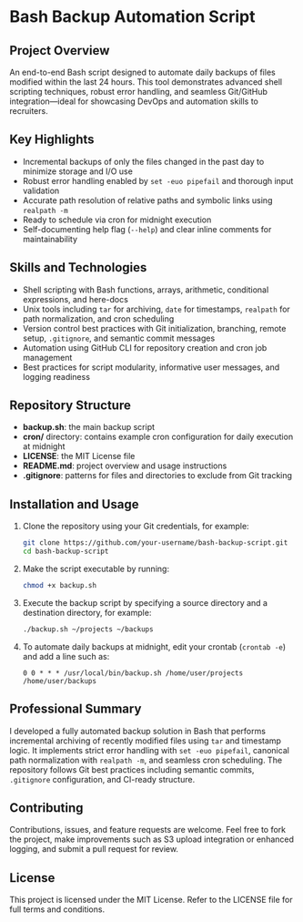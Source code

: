 # Bash Backup Automation Script

## Project Overview

An end-to-end Bash script designed to automate daily backups of files modified within the last 24 hours. This tool demonstrates advanced shell scripting techniques, robust error handling, and seamless Git/GitHub integration—ideal for showcasing DevOps and automation skills to recruiters.

## Key Highlights

- Incremental backups of only the files changed in the past day to minimize storage and I/O use
- Robust error handling enabled by `set -euo pipefail` and thorough input validation
- Accurate path resolution of relative paths and symbolic links using `realpath -m`
- Ready to schedule via cron for midnight execution
- Self-documenting help flag (`--help`) and clear inline comments for maintainability

## Skills and Technologies

- Shell scripting with Bash functions, arrays, arithmetic, conditional expressions, and here-docs
- Unix tools including `tar` for archiving, `date` for timestamps, `realpath` for path normalization, and cron scheduling
- Version control best practices with Git initialization, branching, remote setup, `.gitignore`, and semantic commit messages
- Automation using GitHub CLI for repository creation and cron job management
- Best practices for script modularity, informative user messages, and logging readiness

## Repository Structure

- **backup.sh**: the main backup script
- **cron/** directory: contains example cron configuration for daily execution at midnight
- **LICENSE**: the MIT License file
- **README.md**: project overview and usage instructions
- **.gitignore**: patterns for files and directories to exclude from Git tracking

## Installation and Usage

1. Clone the repository using your Git credentials, for example:
   ```bash
   git clone https://github.com/your-username/bash-backup-script.git
   cd bash-backup-script
   ```
2. Make the script executable by running:
   ```bash
   chmod +x backup.sh
   ```
3. Execute the backup script by specifying a source directory and a destination directory, for example:
   ```bash
   ./backup.sh ~/projects ~/backups
   ```
4. To automate daily backups at midnight, edit your crontab (`crontab -e`) and add a line such as:
   ```cron
   0 0 * * * /usr/local/bin/backup.sh /home/user/projects /home/user/backups
   ```

## Professional Summary

I developed a fully automated backup solution in Bash that performs incremental archiving of recently modified files using `tar` and timestamp logic. It implements strict error handling with `set -euo pipefail`, canonical path normalization with `realpath -m`, and seamless cron scheduling. The repository follows Git best practices including semantic commits, `.gitignore` configuration, and CI-ready structure.

## Contributing

Contributions, issues, and feature requests are welcome. Feel free to fork the project, make improvements such as S3 upload integration or enhanced logging, and submit a pull request for review.

## License

This project is licensed under the MIT License. Refer to the LICENSE file for full terms and conditions.

